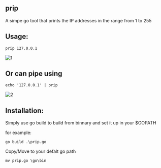 ## prip
A simpe go tool that prints the IP addresses in the range from 1 to 255

## Usage:

```
prip 127.0.0.1
```
![1](https://github.com/computerauditor/prip/assets/117805200/c16e339a-001b-4763-8843-7f14f2498cfd)

## Or can pipe using

```
echo '127.0.0.1' | prip  
```
![2](https://github.com/computerauditor/prip/assets/117805200/ca6ee422-404f-4a17-b5f2-8af3cd6e298d)

## Installation:

Simply use go build to build from binnary and set it up in your $GOPATH 

for example:

```
go build .\prip.go
```
Copy/Move to your defalt go path

```
mv prip.go \go\bin
```
